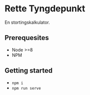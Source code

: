 # Rette Tyngdepunkt
En stortingskalkulator.

## Prerequesites
- Node >=8
- NPM

## Getting started
- `npm i`
- `npm run serve`
